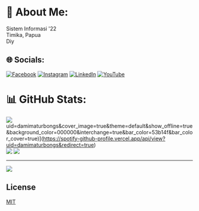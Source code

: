 # 💫 About Me:
Sistem Informasi '22<br>Timika, Papua<br>Diy


## 🌐 Socials:
[![Facebook](https://img.shields.io/badge/Facebook-%231877F2.svg?logo=Facebook&logoColor=white)](https://facebook.com/https://www.facebook.com/dami.maturbongs) [![Instagram](https://img.shields.io/badge/Instagram-%23E4405F.svg?logo=Instagram&logoColor=white)](https://instagram.com/damisaviola) [![LinkedIn](https://img.shields.io/badge/LinkedIn-%230077B5.svg?logo=linkedin&logoColor=white)](https://www.linkedin.com/in/dami-maturbongs-ab1997248/) [![YouTube](https://img.shields.io/badge/YouTube-%23FF0000.svg?logo=YouTube&logoColor=white)](https://youtube.com/@damisaviola) 



# 📊 GitHub Stats:
![](https://github-readme-stats.vercel.app/api?username=damisaviola&theme=dark&hide_border=true&include_all_commits=true&count_private=true)<br/>
uid=damimaturbongs&cover_image=true&theme=default&show_offline=true&background_color=000000&interchange=true&bar_color=53b14f&bar_color_cover=true)](https://spotify-github-profile.vercel.app/api/view?uid=damimaturbongs&redirect=true) <br>
![](https://github-readme-stats.vercel.app/api/top-langs/?username=damisaviola&theme=dark&hide_border=true&include_all_commits=true&count_private=true&layout=compact)
![](https://github-readme-streak-stats.herokuapp.com/?user=damisaviola&theme=dark&hide_border=true)<br/>

---
[![](https://visitcount.itsvg.in/api?id=damisaviola&icon=0&color=0)](https://visitcount.itsvg.in)

## License

[MIT](https://choosealicense.com/licenses/mit/)


<!-- Proudly created with GPRM ( https://gprm.itsvg.in ) -->
